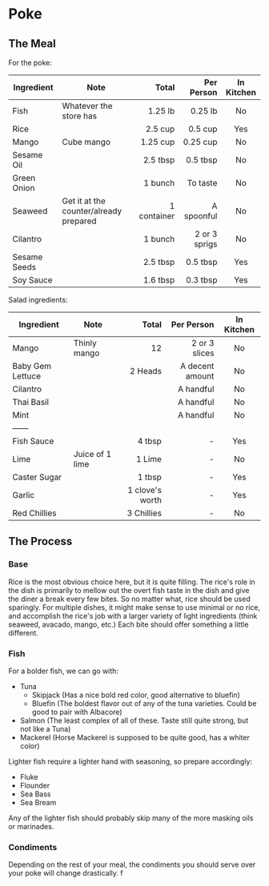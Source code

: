 # Poke

## The Meal

For the poke:  

| Ingredient | Note | Total | Per Person | In Kitchen |
| ---------- | ---- | -----:| ----------:|:----------:|
| Fish | Whatever the store has | 1.25 lb| 0.25 lb | No |
| Rice | | 2.5 cup | 0.5 cup | Yes | 
| Mango | Cube mango | 1.25 cup | 0.25 cup | No |
| Sesame Oil | | 2.5 tbsp | 0.5 tbsp | No |
| Green Onion | | 1 bunch | To taste | No |
| Seaweed | Get it at the counter/already prepared | 1 container | A spoonful | No |
| Cilantro | | 1 bunch | 2 or 3 sprigs | No |
| Sesame Seeds | | 2.5 tbsp | 0.5 tbsp | Yes |
| Soy Sauce | | 1.6 tbsp | 0.3 tbsp | Yes |

Salad ingredients:  

| Ingredient | Note | Total | Per Person | In Kitchen |
| ---------- | ---- | -----:| ----------:|:----------:|
| Mango | Thinly mango | 12 | 2 or 3 slices | No |
| Baby Gem Lettuce | | 2 Heads | A decent amount | No |
| Cilantro | | | A handful | No |
| Thai Basil | | | A handful | No |
| Mint | | | A handful | No |
| —— | | | | |
| Fish Sauce | | 4 tbsp | - | Yes |
| Lime | Juice of 1 lime | 1 Lime | - | No |
| Caster Sugar | | 1 tbsp | - | Yes |
| Garlic | | 1 clove's worth | - | Yes |
| Red Chillies | | 3 Chillies | - | No |

## The Process

### Base

Rice is the most obvious choice here, but it is quite filling. The rice's role in the dish is primarily to mellow out the overt fish taste in the dish and give the diner a break every few bites. So no matter what, rice should be used sparingly. For multiple dishes, it might make sense to use minimal or no rice, and accomplish the rice's job with a larger variety of light ingredients (think seaweed, avacado, mango, etc.) Each bite should offer something a little different. 

### Fish

For a bolder fish, we can go with:
- Tuna
    - Skipjack (Has a nice bold red color, good alternative to bluefin) 
    - Bluefin (The boldest flavor out of any of the tuna varieties. Could be good to pair with Albacore)
- Salmon (The least complex of all of these. Taste still quite strong, but not like a Tuna)
- Mackerel (Horse Mackerel is supposed to be quite good, has a whiter color)

Lighter fish require a lighter hand with seasoning, so prepare accordingly:
- Fluke
- Flounder
- Sea Bass
- Sea Bream

Any of the lighter fish should probably skip many of the more masking oils or marinades. 

### Condiments

Depending on the rest of your meal, the condiments you should serve over your poke will change drastically. f
